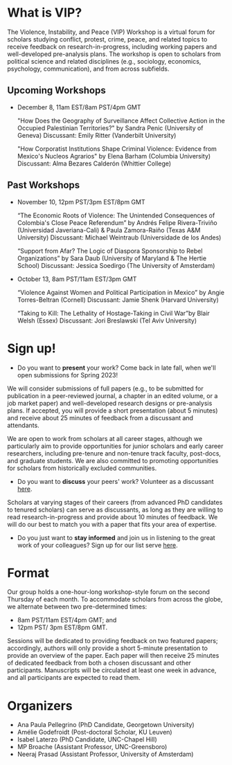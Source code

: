 # What is VIP?

The Violence, Instability, and Peace (VIP) Workshop is a virtual forum for scholars studying conflict, protest, crime, peace, and related topics to receive feedback on research-in-progress, including working papers and well-developed pre-analysis plans. The workshop is open to scholars from political science and related disciplines (e.g., sociology, economics, psychology, communication), and from across subfields. 

## Upcoming Workshops
    
- December 8, 11am EST/8am PST/4pm GMT
    
    "How Does the Geography of Surveillance Affect Collective Action in the Occupied Palestinian Territories?" by Sandra Penic (University of Geneva)
     Discussant: Emily Ritter (Vanderbilt University)
     
     "How Corporatist Institutions Shape Criminal Violence: Evidence from Mexico's Nucleos Agrarios" by Elena Barham (Columbia University)
     Discussant: Alma Bezares Calderón (Whittier College)

## Past Workshops


- November 10, 12pm PST/3pm EST/8pm GMT

    “The Economic Roots of Violence: The Unintended Consequences of Colombia's Close Peace Referendum” by Andrés Felipe Rivera-Triviño (Universidad Javeriana-Cali) & Paula Zamora-Raiño (Texas A&M University)
    Discussant: Michael Weintraub (Universidade de los Andes)
    
     “Support from Afar? The Logic of Diaspora Sponsorship to Rebel Organizations” by Sara Daub (University of Maryland & The Hertie School)
     Discussant: Jessica Soedirgo (The University of Amsterdam)

- October 13, 8am PST/11am EST/3pm GMT 

    “Violence Against Women and Political Participation in Mexico” by Angie Torres-Beltran (Cornell)
    Discussant: Jamie Shenk (Harvard University)
    
    “Taking to Kill: The Lethality of Hostage-Taking in Civil War”by Blair Welsh (Essex)
    Discussant: Jori Breslawski (Tel Aviv University)

# Sign up!

- Do you want to **present** your work? Come back in late fall, when we'll open submissions for Spring 2023!

We will consider submissions of full papers (e.g., to be submitted for publication in a peer-reviewed journal, a chapter in an edited volume, or a job market paper) and well-developed research designs or pre-analysis plans. If accepted, you will provide a short presentation (about 5 minutes) and receive about 25 minutes of feedback from a discussant and attendants.

We are open to work from scholars at all career stages, although we particularly aim to provide opportunities for junior scholars and early career researchers, including pre-tenure and non-tenure track faculty, post-docs, and graduate students. We are also committed to promoting opportunities for scholars from historically excluded communities.


- Do you want to **discuss** your peers' work? Volunteer as a discussant [here](https://forms.gle/BVLyRLWQuZ6XSkER7). 

Scholars at varying stages of their careers (from advanced PhD candidates to tenured scholars) can serve as discussants, as long as they are willing to read research-in-progress and provide about 10 minutes of feedback. We will do our best to match you with a paper that fits your area of expertise.


- Do you just want to **stay informed** and join us in listening to the great work of your colleagues? Sign up for our list serve [here](https://forms.gle/XyMUkb5W9faWTHh97).


# Format

Our group holds a one-hour-long workshop-style forum on the second Thursday of each month. To accommodate scholars from across the globe, we alternate between two pre-determined times: 
- 8am PST/11am EST/4pm GMT; and 
- 12pm PST/ 3pm EST/8pm GMT.

Sessions will be dedicated to providing feedback on two featured papers; accordingly, authors will only provide a short 5-minute presentation to provide an overview of the paper. Each paper will then receive 25 minutes of dedicated feedback from both a chosen discussant and other participants. Manuscripts will be circulated at least one week in advance, and all participants are expected to read them.


# Organizers

- Ana Paula Pellegrino (PhD Candidate, Georgetown University)
- Amélie Godefroidt (Post-doctoral Scholar, KU Leuven) 
- Isabel Laterzo (PhD Candidate, UNC-Chapel Hill)
- MP Broache (Assistant Professor, UNC-Greensboro)
- Neeraj Prasad (Assistant Professor, University of Amsterdam)
